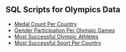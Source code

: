 ## SQL Scripts for Olympics Data

- [Medal Count Per Country](https://github.com/Blake-Allan-Smith/Olympics-Data/releases/download/scripts/medals.sql)
- [Gender Participation Per Olympic Games](https://github.com/Blake-Allan-Smith/Olympics-Data/releases/download/scripts/gender_participation.sql)
- [Most Successful Olympic Athletes](https://github.com/Blake-Allan-Smith/Olympics-Data/releases/download/scripts/athlete_success.sql)
- [Most Successful Sport Per Country](https://github.com/Blake-Allan-Smith/Olympics-Data/releases/download/scripts/most_successful_sport_per_country.sql)
